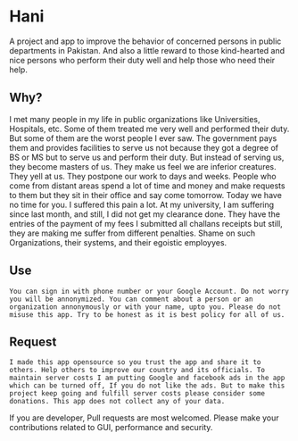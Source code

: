 # Hani

A project and app to improve the behavior of concerned persons in public departments in Pakistan. And also a little reward to those kind-hearted and nice persons who perform their duty well and help those who need their help.

## Why?

I met many people in my life in public organizations like Universities, Hospitals, etc. Some of them treated me very well and performed their duty. But some of them are the worst people I ever saw. The government pays them and provides facilities to serve us not because they got a degree of BS or MS but to serve us and perform their duty. But instead of serving us, they become masters of us. They make us feel we are inferior creatures. They yell at us. They postpone our work to days and weeks. People who come from distant areas spend a lot of time and money and make requests to them but they sit in their office and say come tomorrow. Today we have no time for you.
        I suffered this pain a lot. At my university, I am suffering since last month, and still, I did not get my clearance done. They have the entries of the payment of my fees I submitted all challans receipts but still, they are making me suffer from different penalties. Shame on such Organizations, their systems, and their egoistic employyes.
	
## Use

	You can sign in with phone number or your Google Account. Do not worry you will be annonymized. You can comment about a person or an organization annonymously or with your name, upto you. Please do not misuse this app. Try to be honest as it is best policy for all of us.

## Request

	I made this app opensource so you trust the app and share it to others. Help others to improve our country and its officials. To maintain server costs I am putting Google and facebook ads in the app which can be turned off, If you do not like the ads. But to make this project keep going and fulfill server costs please consider some donations. This app does not collect any of your data.
If you are developer, Pull requests are most welcomed. Please make your contributions related to GUI, performance and security.
